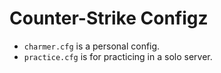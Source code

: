 # Counter-Strike Configz

* `charmer.cfg` is a personal config.
* `practice.cfg` is for practicing in a solo server.
